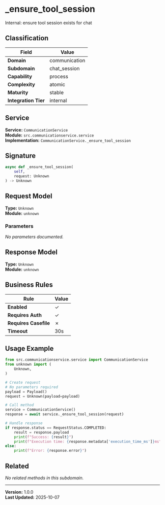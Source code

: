 # _ensure_tool_session

Internal: ensure tool session exists for chat

## Classification

| Field | Value |
|-------|-------|
| **Domain** | communication |
| **Subdomain** | chat_session |
| **Capability** | process |
| **Complexity** | atomic |
| **Maturity** | stable |
| **Integration Tier** | internal |

## Service

**Service:** `CommunicationService`  
**Module:** `src.communicationservice.service`  
**Implementation:** `CommunicationService._ensure_tool_session`

## Signature

```python
async def _ensure_tool_session(
    self,
    request: Unknown
) -> Unknown
```

## Request Model

**Type:** `Unknown`  
**Module:** `unknown`

### Parameters

*No parameters documented.*


## Response Model

**Type:** `Unknown`  
**Module:** `unknown`

## Business Rules

| Rule | Value |
|------|-------|
| **Enabled** | ✓ |
| **Requires Auth** | ✓ |
| **Requires Casefile** | ✗ |
| **Timeout** | 30s |


## Usage Example

```python
from src.communicationservice.service import CommunicationService
from unknown import (
    Unknown,
)

# Create request
# No parameters required
payload = Payload()
request = Unknown(payload=payload)

# Call method
service = CommunicationService()
response = await service._ensure_tool_session(request)

# Handle response
if response.status == RequestStatus.COMPLETED:
    result = response.payload
    print(f"Success: {result}")
    print(f"Execution time: {response.metadata['execution_time_ms']}ms")
else:
    print(f"Error: {response.error}")
```

## Related

*No related methods in this subdomain.*


---

**Version:** 1.0.0  
**Last Updated:** 2025-10-07

